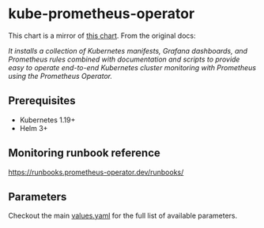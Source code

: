 # kube-prometheus-operator

This chart is a mirror of [this chart](https://github.com/prometheus-community/helm-charts/blob/main/charts/kube-prometheus-stack/README.md).
From the original docs:

_It installs a collection of Kubernetes manifests, Grafana dashboards, and Prometheus rules combined with documentation and scripts to provide easy to operate end-to-end Kubernetes cluster monitoring with Prometheus using the Prometheus Operator._

## Prerequisites

- Kubernetes 1.19+
- Helm 3+

## Monitoring runbook reference

https://runbooks.prometheus-operator.dev/runbooks/

## Parameters

Checkout the main [values.yaml](./values.yaml) for the full list of available parameters.
